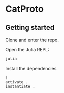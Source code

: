 # CatProto

## Getting started

Clone and enter the repo.

Open the Julia REPL:
```shell
julia
```

Install the dependencies
```
]
activate .
instantiate .
```
